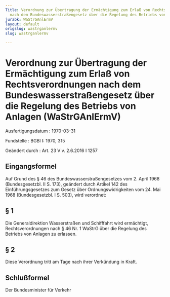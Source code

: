 ```yaml
---
Title: Verordnung zur Übertragung der Ermächtigung zum Erlaß von Rechtsverordnungen
  nach dem Bundeswasserstraßengesetz über die Regelung des Betriebs von Anlagen
jurabk: WaStrGAnlErmV
layout: default
origslug: wastrganlermv
slug: wastrganlermv

---
```


# Verordnung zur Übertragung der Ermächtigung zum Erlaß von Rechtsverordnungen nach dem Bundeswasserstraßengesetz über die Regelung des Betriebs von Anlagen (WaStrGAnlErmV)

Ausfertigungsdatum
:   1970-03-31

Fundstelle
:   BGBl I: 1970, 315

Geändert durch
:   Art. 23 V v. 2.6.2016 I 1257



## Eingangsformel

Auf Grund des § 46 des Bundeswasserstraßengesetzes vom 2. April 1968
(Bundesgesetzbl. II S. 173), geändert durch Artikel 142 des
Einführungsgesetzes zum Gesetz über Ordnungswidrigkeiten vom 24. Mai
1968 (Bundesgesetzbl. I S. 503), wird verordnet:


## § 1

Die Generaldirektion Wasserstraßen und Schifffahrt wird ermächtigt,
Rechtsverordnungen nach § 46 Nr. 1 WaStrG über die Regelung des
Betriebs von Anlagen zu erlassen.


## § 2

Diese Verordnung tritt am Tage nach ihrer Verkündung in Kraft.


## Schlußformel

Der Bundesminister für Verkehr

